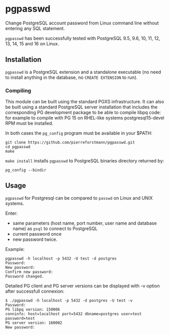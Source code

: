 # pgpasswd
Change PostgreSQL account password from Linux command line without entering any SQL statement.<br>

`pgpasswd`  has been successfully tested with PostgreSQL 9.5, 9.6, 10, 11, 12, 13, 14, 15 and 16 on Linux. <br>
## Installation

`pgpasswd` is a PostgreSQL extension and a standalone executable (no need to install anything in the database, no `CREATE EXTENSION` to run).

### Compiling

This module can be built using the standard PGXS infrastructure. 
It can also be built using a standard PostgreSQL server installation that includes the corresponding PG development package to be able to compile libpq code:
for example to compile with PG 15 on RHEL-like systems postgresql15-devel RPM must be installed.

In both cases the `pg_config` program must be available in your $PATH:

```
git clone https://github.com/pierreforstmann/pgpasswd.git 
cd pgpasswd
make 
```

`make install` installs `pgpasswd` to PostgreSQL binaries directory returned by:
```
pg_config --bindir
```

## Usage

`pgpasswd` for Postgresql can be compared to `passwd` on Linux and UNIX systems.

Enter:
* same parameters (host name, port number, user name and database name) as `psql` to connect to PostgreSQL 
* current password once
* new password twice.

Example:

``` 
pgpasswd -h localhost -p 5432 -U test -d postgres
Password:
New password:
Confirm new password:
Password changed.
```

Detailed PG client and PG server versions can be displayed with -v option after successfull connexion:
```
$ ./pgpasswd -h localhost -p 5432 -d postgres -U test -v
Password:
PG libpq version: 150006
conninfo: host=localhost port=5432 dbname=postgres user=test password=test  
PG server version: 160002
New password:
```
